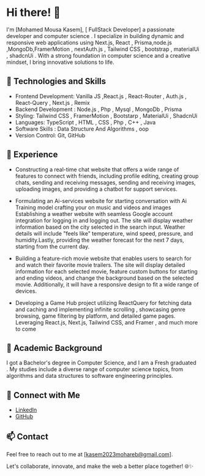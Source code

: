 # Hi there! 👋

I'm [Mohamed Mousa Kasem], [ FullStack Developer] a passionate developer and computer science . I specialize in building dynamic and responsive web applications using Next.js, React , Prisma,node.js ,MongoDb,FramerMotion , nextAuth.js , Tailwind CSS , bootstrap , materialUi , shadcnUi . With a strong foundation in computer science and a creative mindset, I bring innovative solutions to life.

## 🚀 Technologies and Skills

- Frontend Development: Vanilla JS ,React.js , React-Router , Auth.js , React-Query , Next.js , Remix
- Backend Development :  Node.js , Php , Mysql , MongoDb , Prisma 
- Styling: Tailwind CSS ,  FramerMotion , Bootstarp , MaterialUi , ShadcnUi
- Languages: TypeScript , HTML , CSS , Php , C++ , Java 
- Software Skills : Data Structure And Algorithms ,  oop 
- Version Control: Git, GitHub 
 
## 💼 Experience

- Constructing a real-time chat website that offers a wide range of
features to connect with friends, including profile editing, creating
group chats, sending and receiving messages, sending and receiving
images, uploading images, and providing a chatbot for support
services.

- Formulating an Ai-services website for starting conversation with Ai
Training model crafting your on music and videos and images
Establishing a weather website with seamless Google account
integration for logging in and logging out. The site will display
weather information based on the city selected in the search input.
Weather details will include "feels like" temperature, wind speed,
pressure, and humidity.Lastly, providing the weather forecast for the
next 7 days, starting from the current day.

- Building a feature-rich movie website that enables users to search for
and watch their favorite movie trailers. The site will display detailed
information for each selected movie, feature custom buttons for
starting and ending videos, and change the background based on the
selected movie. Additionally, it will have a responsive design to fit a
wide range of devices.

- Developing a Game Hub project utilizing ReactQuery for fetching data
and caching and implementing infinite scrolling , showcasing genre
browsing, game filtering by platform, and detailed game pages.
Leveraging React.js, Next.js, Tailwind CSS, and Framer , and much
more to come
## 🌱 Academic Background

I got a Bachelor's degree in Computer Science, and I am a Fresh graduated . My studies include a diverse range of computer science topics, from algorithms and data structures to software engineering principles.

## 🔗 Connect with Me

- [LinkedIn](https://www.linkedin.com/in/mohamed-kasem-a8060128b)
- [GitHub](https://github.com/kasem2024)


## 📫 Contact

Feel free to reach out to me at [kasem2023mohareb@gmail.com].

Let's collaborate, innovate, and make the web a better place together! 🌐✨


